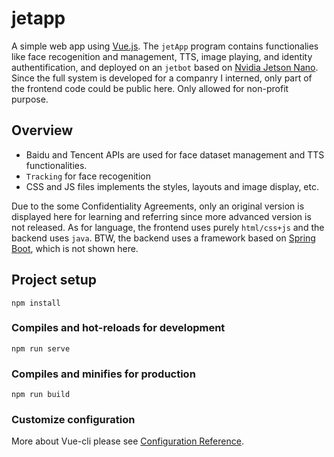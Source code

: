 # jetapp

A simple web app using [Vue.js](https://vuejs.org/). The `jetApp` program contains functionalies like face recogenition and management, TTS, image playing, and identity authentification, and deployed on an `jetbot` based on [Nvidia Jetson Nano](https://developer.nvidia.com/embedded/jetson-nano). Since the full system is developed for a companry I interned, only part of the frontend code could be public here. Only allowed for non-profit purpose.     

## Overview
- Baidu and Tencent APIs are used for face dataset management and TTS functionalities.
- `Tracking` for face recogenition
- CSS and JS files implements the styles, layouts and image display, etc.

Due to the some Confidentiality Agreements, only an original version is displayed here for learning and referring since more advanced version is not released. As for language, the frontend uses purely `html/css+js` and the backend uses `java`. BTW, the backend uses a framework based on [Spring Boot](https://spring.io/projects/spring-boot), which is not shown here.

## Project setup
```
npm install
```

### Compiles and hot-reloads for development
```
npm run serve
```

### Compiles and minifies for production
```
npm run build
```

### Customize configuration
More about Vue-cli please see [Configuration Reference](https://cli.vuejs.org/config/).
